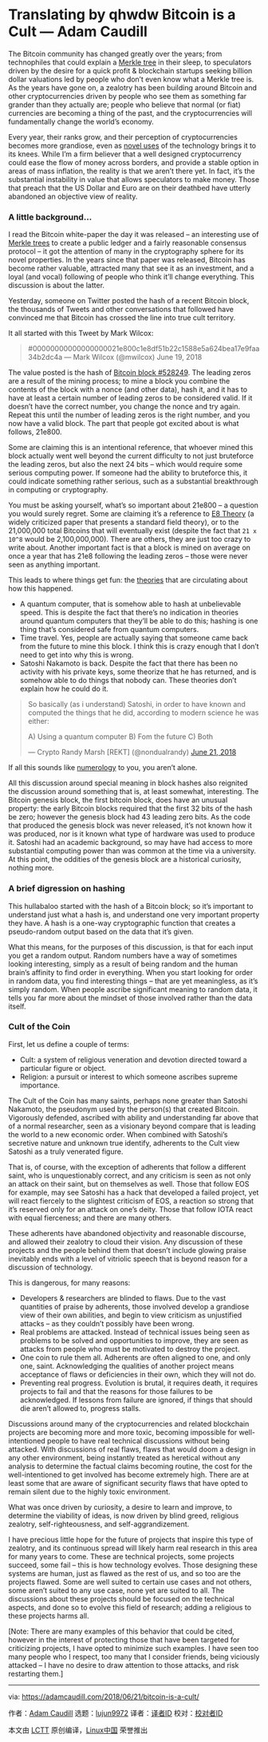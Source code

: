 Translating by qhwdw
Bitcoin is a Cult — Adam Caudill
======
The Bitcoin community has changed greatly over the years; from technophiles that could explain a [Merkle tree][1] in their sleep, to speculators driven by the desire for a quick profit & blockchain startups seeking billion dollar valuations led by people who don’t even know what a Merkle tree is. As the years have gone on, a zealotry has been building around Bitcoin and other cryptocurrencies driven by people who see them as something far grander than they actually are; people who believe that normal (or fiat) currencies are becoming a thing of the past, and the cryptocurrencies will fundamentally change the world’s economy.

Every year, their ranks grow, and their perception of cryptocurrencies becomes more grandiose, even as [novel uses][2] of the technology brings it to its knees. While I’m a firm believer that a well designed cryptocurrency could ease the flow of money across borders, and provide a stable option in areas of mass inflation, the reality is that we aren’t there yet. In fact, it’s the substantial instability in value that allows speculators to make money. Those that preach that the US Dollar and Euro are on their deathbed have utterly abandoned an objective view of reality.

### A little background…

I read the Bitcoin white-paper the day it was released – an interesting use of [Merkle trees][1] to create a public ledger and a fairly reasonable consensus protocol – it got the attention of many in the cryptography sphere for its novel properties. In the years since that paper was released, Bitcoin has become rather valuable, attracted many that see it as an investment, and a loyal (and vocal) following of people who think it’ll change everything. This discussion is about the latter.

Yesterday, someone on Twitter posted the hash of a recent Bitcoin block, the thousands of Tweets and other conversations that followed have convinced me that Bitcoin has crossed the line into true cult territory.

It all started with this Tweet by Mark Wilcox:

> #00000000000000000021e800c1e8df51b22c1588e5a624bea17e9faa34b2dc4a
> — Mark Wilcox (@mwilcox) June 19, 2018

The value posted is the hash of [Bitcoin block #528249][3]. The leading zeros are a result of the mining process; to mine a block you combine the contents of the block with a nonce (and other data), hash it, and it has to have at least a certain number of leading zeros to be considered valid. If it doesn’t have the correct number, you change the nonce and try again. Repeat this until the number of leading zeros is the right number, and you now have a valid block. The part that people got excited about is what follows, 21e800.

Some are claiming this is an intentional reference, that whoever mined this block actually went well beyond the current difficulty to not just bruteforce the leading zeros, but also the next 24 bits – which would require some serious computing power. If someone had the ability to bruteforce this, it could indicate something rather serious, such as a substantial breakthrough in computing or cryptography.

You must be asking yourself, what’s so important about 21e800 – a question you would surely regret. Some are claiming it’s a reference to [E8 Theory][4] (a widely criticized paper that presents a standard field theory), or to the 21,000,000 total Bitcoins that will eventually exist (despite the fact that `21 x 10^8` would be 2,100,000,000). There are others, they are just too crazy to write about. Another important fact is that a block is mined on average on once a year that has 21e8 following the leading zeros – those were never seen as anything important.

This leads to where things get fun: the [theories][5] that are circulating about how this happened.

  * A quantum computer, that is somehow able to hash at unbelievable speed. This is despite the fact that there’s no indication in theories around quantum computers that they’ll be able to do this; hashing is one thing that’s considered safe from quantum computers.
  * Time travel. Yes, people are actually saying that someone came back from the future to mine this block. I think this is crazy enough that I don’t need to get into why this is wrong.
  * Satoshi Nakamoto is back. Despite the fact that there has been no activity with his private keys, some theorize that he has returned, and is somehow able to do things that nobody can. These theories don’t explain how he could do it.



> So basically (as i understand) Satoshi, in order to have known and computed the things that he did, according to modern science he was either:
>
> A) Using a quantum computer
>  B) Fom the future
>  C) Both
>
> — Crypto Randy Marsh [REKT] (@nondualrandy) [June 21, 2018][6]

If all this sounds like [numerology][7] to you, you aren’t alone.

All this discussion around special meaning in block hashes also reignited the discussion around something that is, at least somewhat, interesting. The Bitcoin genesis block, the first bitcoin block, does have an unusual property: the early Bitcoin blocks required that the first 32 bits of the hash be zero; however the genesis block had 43 leading zero bits. As the code that produced the genesis block was never released, it’s not known how it was produced, nor is it known what type of hardware was used to produce it. Satoshi had an academic background, so may have had access to more substantial computing power than was common at the time via a university. At this point, the oddities of the genesis block are a historical curiosity, nothing more.

### A brief digression on hashing

This hullabaloo started with the hash of a Bitcoin block; so it’s important to understand just what a hash is, and understand one very important property they have. A hash is a one-way cryptographic function that creates a pseudo-random output based on the data that it’s given.

What this means, for the purposes of this discussion, is that for each input you get a random output. Random numbers have a way of sometimes looking interesting, simply as a result of being random and the human brain’s affinity to find order in everything. When you start looking for order in random data, you find interesting things – that are yet meaningless, as it’s simply random. When people ascribe significant meaning to random data, it tells you far more about the mindset of those involved rather than the data itself.

### Cult of the Coin

First, let us define a couple of terms:

  * Cult: a system of religious veneration and devotion directed toward a particular figure or object.
  * Religion: a pursuit or interest to which someone ascribes supreme importance.



The Cult of the Coin has many saints, perhaps none greater than Satoshi Nakamoto, the pseudonym used by the person(s) that created Bitcoin. Vigorously defended, ascribed with ability and understanding far above that of a normal researcher, seen as a visionary beyond compare that is leading the world to a new economic order. When combined with Satoshi’s secretive nature and unknown true identify, adherents to the Cult view Satoshi as a truly venerated figure.

That is, of course, with the exception of adherents that follow a different saint, who is unquestionably correct, and any criticism is seen as not only an attack on their saint, but on themselves as well. Those that follow EOS for example, may see Satoshi has a hack that developed a failed project, yet will react fiercely to the slightest criticism of EOS, a reaction so strong that it’s reserved only for an attack on one’s deity. Those that follow IOTA react with equal fierceness; and there are many others.

These adherents have abandoned objectivity and reasonable discourse, and allowed their zealotry to cloud their vision. Any discussion of these projects and the people behind them that doesn’t include glowing praise inevitably ends with a level of vitriolic speech that is beyond reason for a discussion of technology.

This is dangerous, for many reasons:

  * Developers & researchers are blinded to flaws. Due to the vast quantities of praise by adherents, those involved develop a grandiose view of their own abilities, and begin to view criticism as unjustified attacks – as they couldn’t possibly have been wrong.
  * Real problems are attacked. Instead of technical issues being seen as problems to be solved and opportunities to improve, they are seen as attacks from people who must be motivated to destroy the project.
  * One coin to rule them all. Adherents are often aligned to one, and only one, saint. Acknowledging the qualities of another project means acceptance of flaws or deficiencies in their own, which they will not do.
  * Preventing real progress. Evolution is brutal, it requires death, it requires projects to fail and that the reasons for those failures to be acknowledged. If lessons from failure are ignored, if things that should die aren’t allowed to, progress stalls.



Discussions around many of the cryptocurrencies and related blockchain projects are becoming more and more toxic, becoming impossible for well-intentioned people to have real technical discussions without being attacked. With discussions of real flaws, flaws that would doom a design in any other environment, being instantly treated as heretical without any analysis to determine the factual claims becoming routine, the cost for the well-intentioned to get involved has become extremely high. There are at least some that are aware of significant security flaws that have opted to remain silent due to the highly toxic environment.

What was once driven by curiosity, a desire to learn and improve, to determine the viability of ideas, is now driven by blind greed, religious zealotry, self-righteousness, and self-aggrandizement.

I have precious little hope for the future of projects that inspire this type of zealotry, and its continuous spread will likely harm real research in this area for many years to come. These are technical projects, some projects succeed, some fail – this is how technology evolves. Those designing these systems are human, just as flawed as the rest of us, and so too are the projects flawed. Some are well suited to certain use cases and not others, some aren’t suited to any use case, none yet are suited to all. The discussions about these projects should be focused on the technical aspects, and done so to evolve this field of research; adding a religious to these projects harms all.

[Note: There are many examples of this behavior that could be cited, however in the interest of protecting those that have been targeted for criticizing projects, I have opted to minimize such examples. I have seen too many people who I respect, too many that I consider friends, being viciously attacked – I have no desire to draw attention to those attacks, and risk restarting them.]



--------------------------------------------------------------------------------

via: https://adamcaudill.com/2018/06/21/bitcoin-is-a-cult/

作者：[Adam Caudill][a]
选题：[lujun9972](https://github.com/lujun9972)
译者：[译者ID](https://github.com/译者ID)
校对：[校对者ID](https://github.com/校对者ID)

本文由 [LCTT](https://github.com/LCTT/TranslateProject) 原创编译，[Linux中国](https://linux.cn/) 荣誉推出

[a]:https://adamcaudill.com/author/adam/
[1]:https://en.wikipedia.org/wiki/Merkle_tree
[2]:https://hackernoon.com/how-crypto-kitties-disrupted-the-ethereum-network-845c22aa1e6e
[3]:https://blockchain.info/block-height/528249
[4]:https://en.wikipedia.org/wiki/An_Exceptionally_Simple_Theory_of_Everything
[5]:https://medium.com/@coop__soup/00000000000000000021e800c1e8df51b22c1588e5a624bea17e9faa34b2dc4a-cd4b67d446be
[6]:https://twitter.com/nondualrandy/status/1009609117768605696?ref_src=twsrc%5Etfw
[7]:https://en.wikipedia.org/wiki/Numerology

